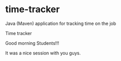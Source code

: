 # time-tracker
Java (Maven) application for tracking time on the job

Time tracker

Good morning Students!!!

It was a nice session with you guys.
